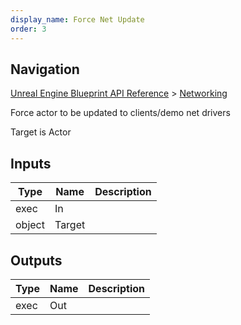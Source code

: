 ```yaml
---
display_name: Force Net Update
order: 3
---
```

## Navigation

[Unreal Engine Blueprint API Reference](https://dev.epicgames.com/documentation/en-us/unreal-engine/BlueprintAPI) > [Networking](https://dev.epicgames.com/documentation/en-us/unreal-engine/BlueprintAPI/Networking)

Force actor to be updated to clients/demo net drivers

Target is Actor

## Inputs

| Type | Name | Description |
| --- | --- | --- |
| exec | In |  |
| object | Target |  |

## Outputs

| Type | Name | Description |
| --- | --- | --- |
| exec | Out |  |
